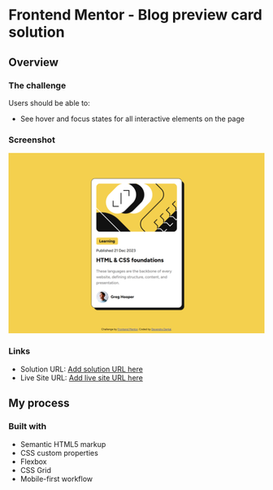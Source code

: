 # Frontend Mentor - Blog preview card solution

## Overview

### The challenge

Users should be able to:

- See hover and focus states for all interactive elements on the page

### Screenshot

![](./screenshot.png)

### Links

- Solution URL: [Add solution URL here](https://your-solution-url.com)
- Live Site URL: [Add live site URL here](https://blog-card-preview12.netlify.app/)

## My process

### Built with

- Semantic HTML5 markup
- CSS custom properties
- Flexbox
- CSS Grid
- Mobile-first workflow